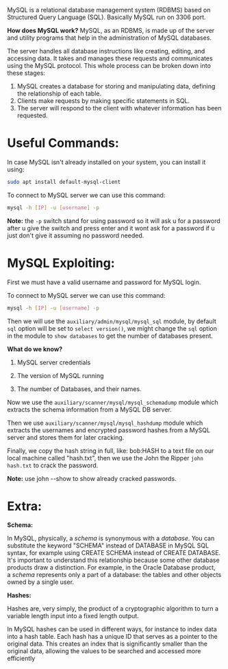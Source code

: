 
MySQL is a relational database management system (RDBMS) based on Structured Query Language (SQL). Basically MySQL run on 3306 port.

**How does MySQL work?** 
MySQL, as an RDBMS, is made up of the server and utility programs that help in the administration of MySQL databases.

The server handles all database instructions like creating, editing, and accessing data. It takes and manages these requests and communicates using the MySQL protocol. This whole process can be broken down into these stages:  

1. MySQL creates a database for storing and manipulating data, defining the relationship of each table.
2. Clients make requests by making specific statements in SQL.
3. The server will respond to the client with whatever information has been requested.

# Useful Commands:

In case MySQL isn't already installed on your system, you can install it using:

```bash
sudo apt install default-mysql-client
```

To connect to MySQL server we can use this command:

```bash
mysql -h [IP] -u [username] -p
```

**Note:** the `-p`  switch stand for using password so it will ask u for a password after u give the switch and press enter and it wont ask for a password if u just don't give it assuming no password needed.

# MySQL Exploiting:

First we must have a valid username and password for MySQL login. 

To connect to MySQL server we can use this command:

```bash
mysql -h [IP] -u [username] -p
```

Then we will use the `auxiliary/admin/mysql/mysql_sql` module, by default `sql` option will be set to `select version()`, we might change the `sql` option in the module to `show databases` to get the number of databases present.

**What do we know?**

1. MySQL server credentials  

2. The version of MySQL running

3. The number of Databases, and their names.

Now we use the `auxiliary/scanner/mysql/mysql_schemadump` module which extracts the schema information from a MySQL DB server.

Then we use `auxiliary/scanner/mysql/mysql_hashdump` module which extracts the usernames and encrypted password hashes from a MySQL server and stores them for later cracking.

Finally, we copy the hash string in full, like: bob:HASH to a text file on our local machine called "hash.txt", then we use the John the Ripper `john hash.txt` to crack the password. 

**Note:** use john --show to show already cracked passwords.
# Extra:
 
**Schema:**

 In MySQL, physically, a _schema_ is synonymous with a _database_. You can substitute the keyword "SCHEMA" instead of DATABASE in MySQL SQL syntax, for example using CREATE SCHEMA instead of CREATE DATABASE. It's important to understand this relationship because some other database products draw a distinction. For example, in the Oracle Database product, a _schema_ represents only a part of a database: the tables and other objects owned by a single user.

**Hashes:**  

 Hashes are, very simply, the product of a cryptographic algorithm to turn a variable length input into a fixed length output.

 In MySQL hashes can be used in different ways, for instance to index data into a hash table. Each hash has a unique ID that serves as a pointer to the original data. This creates an index that is significantly smaller than the original data, allowing the values to be searched and accessed more efficiently